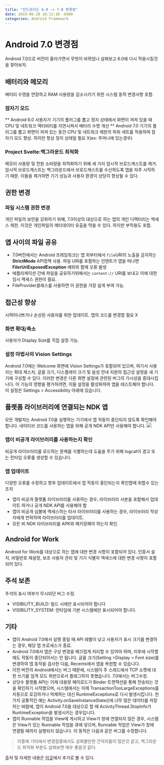 ```yaml
---
title: "안드로이드 6.0 -> 7.0 변경점"
date: 2019-06-28 16:11:18 -0400
categories: Android Framework
---
```


Android 7.0  변경점
=============
Android 7.0으로 버전이 올라가면서 무엇이 바뀌었나 살펴보고 6.0에 다시 적용시킬것을 찾아보자.


배터리와 메모리
-------------
배터리 수명을 연장하고 RAM 사용량을 감소시키기 위한 시스템 동작 변경사항 포함.

### 잠자기 모드
** Android 6.0
사용자가 기기의 플러그를 뽑고 정지 상태에서 화면이 꺼져 있을 때 CPU 및 네트워크 액티비티를 지연시켜서 배터리 수명 개선
** Android 7.0
기기의 플러그를 뽑고 화면이 꺼져 있는 동안 CPU 및 네트워크 제한의 하위 세트를 적용하여 잠자기 모드 향상. 하지만 항상 정지 상태일 필요 X(ex: 주머니에 있는경우)

### Project Svelte:백그라운드 최적화
메모리 사용량 및 전원 소비량을 최적화하기 위해 세 가지 암시적 브로드캐스트를 제거. 암시적 브로드캐스트는 백그라운드에서 브로드캐스트를 수신하도록 
앱을 자주 시작하기 때문. 이들을 제거하면 기기 성능과 사용자 환경이 상당히 향상될 수 있다. 

권한 변경
-------------

### 파일 시스템 권한 변경
개인 파일의 보안을 강화하기 위해, 7.0이상의 대상으로 하는 앱의 개인 디렉터리는 액세스 제한. 이것은 개인파일의 메타데이터 유출을 막을 수 있다.
하지만 부작용도 포함.

앱 사이의 파일 공유
-------------
* 7.0버전에서는 Android 프레임워크는 앱 외부터에서 ```file```URI의 노출을 금지하는 **StrictMode** API정책 사용.
파일 URI를 포함하는 인텐트가 앱을 떠나면 **FilerUriExposedException** 예외와 함께 오류 발생
* 애플리케이션 간에 파일을 공유하기위해서는 ```content://``` URI를 보내고 이에 대한 임시 액세스 권한이 필요.
* FileProvider클래스를 사용하면 이 권한을 가장 쉽게 부여 가능.

접근성 향상
-------------
시력이나쁘거나 손상된 사용자를 위한 업데이트. 앱의 코드를 변경할 필요 X

### 화면 확대/축소
사용자가 Display Size를 직접 설정 가능. 

### 설정 마법사의 Vision Settings
Android 7.0에는 Welcome 화면에 Vision Settings가 포함되어 있으며, 
여기서 사용자는 확대 제스처, 글꼴 크기, 디스플레이 크기 및 음성 안내 지원의 접근성 설정을 새 기기에 구성할 수 있다.
이러한 변경은 다른 화면 설정에 관련된 버그의 가시성을 증대시킵니다. 
이 기능의 영향을 평가하려면, 이들 설정을 활성화하여 앱을 테스트해야 합니다. 
이 설정은 Settings > Accessibility 아래에 있습니다.

플랫폼 라이브러리에 연결되는 NDK 앱
-------------
모든 개발자는 Android 7.0을 실행하는 기기에서 앱 작동이 중단되지 않도록 확인해야 합니다. 
네이티브 코드를 사용하는 앱을 위해 공개 NDK API만 사용해야 합니다.
<img src="https://user-images.githubusercontent.com/48199401/60326901-92ae1500-99c5-11e9-9f4c-eb5bd295792a.PNG">

### 앱이 비공개 라이브러리를 사용하는지 확인
비공개 라이브러리를 로드하는 문제를 식별하는데 도움을 주기 위해 logcat이 경고 또는 런타임 오류를 생성할 수 있습니다.

### 앱 업데이트
다양한 오류를 수정하고 향후 업데이트에서 앱 작동이 중단되는지 확인할때 취할수 있는 조치
* 앱이 비공개 플랫폼 라이브러리를 사용하는 경우, 라이브러리 사본을 포함해서 업데이트 하거나 공개 NDK API를 사용해야 함
* 앱이 비공개 심볼에 액세스하는 타사 라이브러리를 사용하는 경우, 라이브러리 작성자에게 연락하여 라이브러리를 업데이트.
* 모든 비 NDK 라이브러리를 APK와 패키징해야 하는지 확인.

Android for Work
-------------
Android for Work를 대상으로 하는 앱에 대한 변경 사항이 포함되어 있다. 
인증서 설치, 비밀번호 재설정, 보조 사용자 관리 및 기기 식별자 액세스에 대한 변경 사항이 포함되어 있다. 

주석 보존
-------------
주석의 표시 여부가 무시되던 버그 수정.
* VISIBILITY_BUILD: 빌드 시에만 표시되어야 합니다
* VISIBILITY_SYSTEM: 런타임에 기본 시스템에만 표시되어야 합니다.

기타
-------------
* 앱이 Android 7.0에서 실행 중일 때 API 레벨이 낮고 사용자가 표시 크기를 변경하는 경우, 해당 앱 프로세스가 종료.
* Android 7.0에서 앱은 구성 변경을 매끄럽게 처리할 수 있어야 하며, 이후에 시작할 때도 작동이 중단되어서는 안 됩니다. 
글꼴 크기(Setting >Display > Font size)를 변경하여 앱 동작을 검사한 다음, Recents에서 앱을 복원할 수 있습니다.
* 이전 버전의 Android에서는 버그 때문에, 시스템이 주 스레드에서 TCP 소켓에 대한 쓰기를 엄격 모드 위반으로서 플래그하지 못했습니다.
7.0에서는 버그수정.
* 상당수 플랫폼 API는 이제 대용량 페이로드가 Binder 트랜잭션을 통해 전송되는 것을 확인하기 시작했으며, 
시스템에서는 이제 TransactionTooLargeExceptions를 자동으로 로깅하거나 억제하는 대신 RuntimeExceptions로 다시 발생시킵니다. 
한 가지 공통적인 예는 Activity.onSaveInstanceState()에 너무 많은 데이터를 저장하는 바람에, 
앱이 Android 7.0을 대상으로 할 때 ActivityThread.StopInfo가 RuntimeException을 발생시키는 경우입니다.
* 앱이 Runnable 작업을 View에 게시하고 View가 창에 연결되지 않은 경우, 
시스템은 View가 있는 Runnable 작업을 큐에 넣으며, 
Runnable 작업은 View가 창에 연결될 때까지 실행되지 않습니다. 
이 동작은 다음과 같은 버그를 수정합니다.

> 이중에 기타에서 변경점중에서도 살펴볼만한 건덕지들이 많은것 같고, 백그라운드 최적화 부분도 살펴보면 매우 좋을것 같다.

출처 및 자세한 내용은 [이곳](https://developer.android.com/about/versions/nougat/android-7.0-changes?hl=ko)에서 추가로 볼 수 있다.
